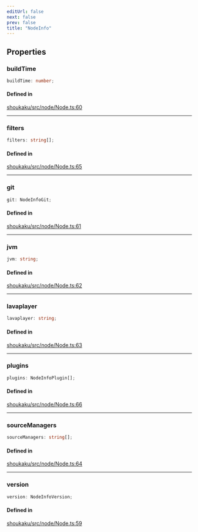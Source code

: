 ```yaml
---
editUrl: false
next: false
prev: false
title: "NodeInfo"
---
```


## Properties

<a id="buildtime" name="buildtime"></a>

### buildTime

```ts
buildTime: number;
```

#### Defined in

[shoukaku/src/node/Node.ts:60](https://github.com/shipgirlproject/shoukaku/blob/30762f5af6c7b4176e69ee96fa39bc204a7cff21/src/node/Node.ts#L60)

***

<a id="filters" name="filters"></a>

### filters

```ts
filters: string[];
```

#### Defined in

[shoukaku/src/node/Node.ts:65](https://github.com/shipgirlproject/shoukaku/blob/30762f5af6c7b4176e69ee96fa39bc204a7cff21/src/node/Node.ts#L65)

***

<a id="git" name="git"></a>

### git

```ts
git: NodeInfoGit;
```

#### Defined in

[shoukaku/src/node/Node.ts:61](https://github.com/shipgirlproject/shoukaku/blob/30762f5af6c7b4176e69ee96fa39bc204a7cff21/src/node/Node.ts#L61)

***

<a id="jvm" name="jvm"></a>

### jvm

```ts
jvm: string;
```

#### Defined in

[shoukaku/src/node/Node.ts:62](https://github.com/shipgirlproject/shoukaku/blob/30762f5af6c7b4176e69ee96fa39bc204a7cff21/src/node/Node.ts#L62)

***

<a id="lavaplayer" name="lavaplayer"></a>

### lavaplayer

```ts
lavaplayer: string;
```

#### Defined in

[shoukaku/src/node/Node.ts:63](https://github.com/shipgirlproject/shoukaku/blob/30762f5af6c7b4176e69ee96fa39bc204a7cff21/src/node/Node.ts#L63)

***

<a id="plugins" name="plugins"></a>

### plugins

```ts
plugins: NodeInfoPlugin[];
```

#### Defined in

[shoukaku/src/node/Node.ts:66](https://github.com/shipgirlproject/shoukaku/blob/30762f5af6c7b4176e69ee96fa39bc204a7cff21/src/node/Node.ts#L66)

***

<a id="sourcemanagers" name="sourcemanagers"></a>

### sourceManagers

```ts
sourceManagers: string[];
```

#### Defined in

[shoukaku/src/node/Node.ts:64](https://github.com/shipgirlproject/shoukaku/blob/30762f5af6c7b4176e69ee96fa39bc204a7cff21/src/node/Node.ts#L64)

***

<a id="version" name="version"></a>

### version

```ts
version: NodeInfoVersion;
```

#### Defined in

[shoukaku/src/node/Node.ts:59](https://github.com/shipgirlproject/shoukaku/blob/30762f5af6c7b4176e69ee96fa39bc204a7cff21/src/node/Node.ts#L59)
